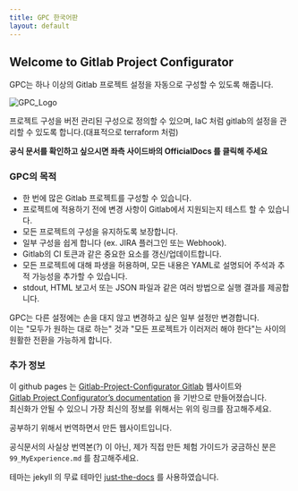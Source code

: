```yaml
---
title: GPC 한국어판
layout: default
---
```

## Welcome to Gitlab Project Configurator

GPC는 하나 이상의 Gitlab 프로젝트 설정을 자동으로 구성할 수 있도록 해줍니다.

![GPC_Logo](https://grouperenault.gitlab.io/gitlab-project-configurator/docs/_images/gpc-icon.png)

프로젝트 구성을 버전 관리된 구성으로 정의할 수 있으며, IaC 처럼 gitlab의 설정을 관리할 수 있도록 합니다.(대표적으로 terraform 처럼)

**공식 문서를 확인하고 싶으시면 좌측 사이드바의 OfficialDocs 를 클릭해 주세요**

### GPC의 목적

- 한 번에 많은 Gitlab 프로젝트를 구성할 수 있습니다.
- 프로젝트에 적용하기 전에 변경 사항이 Gitlab에서 지원되는지 테스트 할 수 있습니다.
- 모든 프로젝트의 구성을 유지하도록 보장합니다.
- 일부 구성을 쉽게 합니다 (ex. JIRA 플러그인 또는 Webhook).
- Gitlab의 CI 토큰과 같은 중요한 요소를 갱신/업데이트합니다.
- 모든 프로젝트에 대해 파생을 허용하며, 모든 내용은 YAML로 설명되어 주석과 추적 가능성을 추가할 수 있습니다.
- stdout, HTML 보고서 또는 JSON 파일과 같은 여러 방법으로 실행 결과를 제공합니다.

GPC는 다른 설정에는 손을 대지 않고 변경하고 싶은 일부 설정만 변경합니다.  
이는 "모두가 원하는 대로 하는" 것과 "모든 프로젝트가 이러저러 해야 한다"는 사이의 원활한 전환을 가능하게 합니다.  

### 추가 정보

이 github pages 는 [Gitlab-Project-Configurator Gitlab](https://gitlab.com/grouperenault/gitlab-project-configurator ) 웹사이트와  
[Gitlab Project Configurator’s documentation](https://grouperenault.gitlab.io/gitlab-project-configurator/docs/index.html) 을 기반으로 만들어졌습니다.  
최신화가 안될 수 있으니 가장 최신의 정보를 위해서는 위의 링크를 잠고해주세요.

공부하기 위해서 번역하면서 만든 웹사이트입니다.

공식문서의 사실상 번역본(?) 이 아닌, 제가 직접 만든 체험 가이드가 궁금하신 분은 `99_MyExperience.md` 를 참고해주세요.

테마는 jekyll 의 무료 테마인 [just-the-docs](https://github.com/just-the-docs/just-the-docs) 를 사용하였습니다.